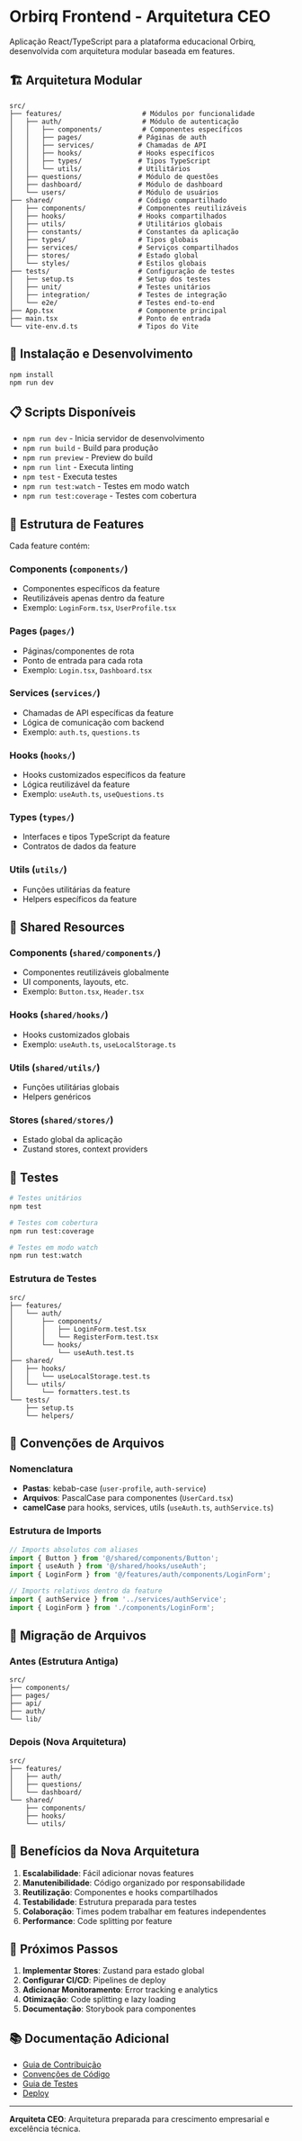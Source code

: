 # Orbirq Frontend - Arquitetura CEO

Aplicação React/TypeScript para a plataforma educacional Orbirq, desenvolvida com arquitetura modular baseada em features.

## 🏗️ Arquitetura Modular

```
src/
├── features/                    # Módulos por funcionalidade
│   ├── auth/                    # Módulo de autenticação
│   │   ├── components/          # Componentes específicos
│   │   ├── pages/              # Páginas de auth
│   │   ├── services/           # Chamadas de API
│   │   ├── hooks/              # Hooks específicos
│   │   ├── types/              # Tipos TypeScript
│   │   └── utils/              # Utilitários
│   ├── questions/              # Módulo de questões
│   ├── dashboard/              # Módulo de dashboard
│   └── users/                  # Módulo de usuários
├── shared/                     # Código compartilhado
│   ├── components/             # Componentes reutilizáveis
│   ├── hooks/                  # Hooks compartilhados
│   ├── utils/                  # Utilitários globais
│   ├── constants/              # Constantes da aplicação
│   ├── types/                  # Tipos globais
│   ├── services/               # Serviços compartilhados
│   ├── stores/                 # Estado global
│   └── styles/                 # Estilos globais
├── tests/                      # Configuração de testes
│   ├── setup.ts                # Setup dos testes
│   ├── unit/                   # Testes unitários
│   ├── integration/            # Testes de integração
│   └── e2e/                    # Testes end-to-end
├── App.tsx                     # Componente principal
├── main.tsx                    # Ponto de entrada
└── vite-env.d.ts               # Tipos do Vite
```

## 🚀 Instalação e Desenvolvimento

```bash
npm install
npm run dev
```

## 📋 Scripts Disponíveis

- `npm run dev` - Inicia servidor de desenvolvimento
- `npm run build` - Build para produção
- `npm run preview` - Preview do build
- `npm run lint` - Executa linting
- `npm test` - Executa testes
- `npm run test:watch` - Testes em modo watch
- `npm run test:coverage` - Testes com cobertura

## 🧩 Estrutura de Features

Cada feature contém:

### Components (`components/`)
- Componentes específicos da feature
- Reutilizáveis apenas dentro da feature
- Exemplo: `LoginForm.tsx`, `UserProfile.tsx`

### Pages (`pages/`)
- Páginas/componentes de rota
- Ponto de entrada para cada rota
- Exemplo: `Login.tsx`, `Dashboard.tsx`

### Services (`services/`)
- Chamadas de API específicas da feature
- Lógica de comunicação com backend
- Exemplo: `auth.ts`, `questions.ts`

### Hooks (`hooks/`)
- Hooks customizados específicos da feature
- Lógica reutilizável da feature
- Exemplo: `useAuth.ts`, `useQuestions.ts`

### Types (`types/`)
- Interfaces e tipos TypeScript da feature
- Contratos de dados da feature

### Utils (`utils/`)
- Funções utilitárias da feature
- Helpers específicos da feature

## 🔧 Shared Resources

### Components (`shared/components/`)
- Componentes reutilizáveis globalmente
- UI components, layouts, etc.
- Exemplo: `Button.tsx`, `Header.tsx`

### Hooks (`shared/hooks/`)
- Hooks customizados globais
- Exemplo: `useAuth.ts`, `useLocalStorage.ts`

### Utils (`shared/utils/`)
- Funções utilitárias globais
- Helpers genéricos

### Stores (`shared/stores/`)
- Estado global da aplicação
- Zustand stores, context providers

## 🧪 Testes

```bash
# Testes unitários
npm test

# Testes com cobertura
npm run test:coverage

# Testes em modo watch
npm run test:watch
```

### Estrutura de Testes
```
src/
├── features/
│   └── auth/
│       ├── components/
│       │   ├── LoginForm.test.tsx
│       │   └── RegisterForm.test.tsx
│       └── hooks/
│           └── useAuth.test.ts
├── shared/
│   ├── hooks/
│   │   └── useLocalStorage.test.ts
│   └── utils/
│       └── formatters.test.ts
└── tests/
    ├── setup.ts
    └── helpers/
```

## 📁 Convenções de Arquivos

### Nomenclatura
- **Pastas**: kebab-case (`user-profile`, `auth-service`)
- **Arquivos**: PascalCase para componentes (`UserCard.tsx`)
- **camelCase** para hooks, services, utils (`useAuth.ts`, `authService.ts`)

### Estrutura de Imports
```typescript
// Imports absolutos com aliases
import { Button } from '@/shared/components/Button';
import { useAuth } from '@/shared/hooks/useAuth';
import { LoginForm } from '@/features/auth/components/LoginForm';

// Imports relativos dentro da feature
import { authService } from '../services/authService';
import { LoginForm } from './components/LoginForm';
```

## 🔄 Migração de Arquivos

### Antes (Estrutura Antiga)
```
src/
├── components/
├── pages/
├── api/
├── auth/
└── lib/
```

### Depois (Nova Arquitetura)
```
src/
├── features/
│   ├── auth/
│   ├── questions/
│   └── dashboard/
└── shared/
    ├── components/
    ├── hooks/
    └── utils/
```

## 🎯 Benefícios da Nova Arquitetura

1. **Escalabilidade**: Fácil adicionar novas features
2. **Manutenibilidade**: Código organizado por responsabilidade
3. **Reutilização**: Componentes e hooks compartilhados
4. **Testabilidade**: Estrutura preparada para testes
5. **Colaboração**: Times podem trabalhar em features independentes
6. **Performance**: Code splitting por feature

## 🚀 Próximos Passos

1. **Implementar Stores**: Zustand para estado global
2. **Configurar CI/CD**: Pipelines de deploy
3. **Adicionar Monitoramento**: Error tracking e analytics
4. **Otimização**: Code splitting e lazy loading
5. **Documentação**: Storybook para componentes

## 📚 Documentação Adicional

- [Guia de Contribuição](CONTRIBUTING.md)
- [Convenções de Código](CODING_STANDARDS.md)
- [Guia de Testes](TESTING_GUIDE.md)
- [Deploy](DEPLOYMENT.md)

---

**Arquiteta CEO**: Arquitetura preparada para crescimento empresarial e excelência técnica.
